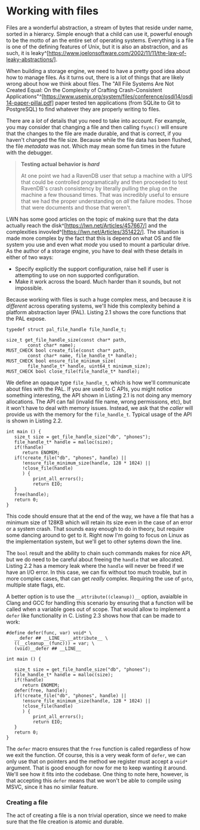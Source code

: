 
# Working with files

Files are a wonderful abstraction, a stream of bytes that reside under name, sorted in a hierarcy. Simple enough that a child can use it, powerful enough to be
the motto of an the entire set of operating systems. Everything is a file is one of the defining features of Unix, but it is also an abstraction, and as such, 
it is leaky^[https://www.joelonsoftware.com/2002/11/11/the-law-of-leaky-abstractions/].

When building a storage engine, we need to have a pretty good idea about how to manage files. As it turns out, there is a lot of things that are likely wrong 
about how we think about files. The "All File Systems Are Not Created Equal: On the Complexity of Crafting Crash-Consistent 
Applications"^[https://www.usenix.org/system/files/conference/osdi14/osdi14-paper-pillai.pdf] paper tested ten applications (from SQLite to Git to PostgreSQL)
to find whatever they are properly writing to files. 

There are a _lot_ of details that you need to take into account. For example, you may consider that changing a file and then calling `fsync()` will ensure that
the changes to the file are made durable, and that is correct, if you haven't changed the file size. Because while the file data has been flushed, the file 
_metadata_ was not. Which may mean some fun times in the future with the debugger.

> **Testing actual behavior is _hard_**
>
> At one point we had a RavenDB user that setup a machine with a UPS that could be controlled programatically and then proceeded to test RavenDB's 
> crash consistency by literally pulling the plug on the machine a few thousand times. That was incredibly useful to ensure that we had the proper 
> understanding on _all_ the failure modes. Those that were documents and those that weren't. 

LWN has some good articles on the topic of making sure that the data actually reach the disk^[https://lwn.net/Articles/457667/] and the complexities 
invovled^[https://lwn.net/Articles/351422/]. The situation is made more complex by the fact that this is depend on what OS and file system you use and 
even what _mode_ you used to mount a particular drive. As the author of a storage engine, you have to deal with these details in either of two ways:

* Specify explicitly the support configuration, raise hell if user is attempting to use on non supported configuration.
* Make it work across the board. Much harder than it sounds, but not impossible.

Because working with files is such a huge complex mess, and because it is _different_ across operating systems, we'll hide this complexity behind a
platform abstraction layer (PAL). Listing 2.1 shows the core functions that the PAL expose.

```{caption="High level to mask platform difference when working with files" .c}
typedef struct pal_file_handle file_handle_t;

size_t get_file_handle_size(const char* path, 
		const char* name);
MUST_CHECK bool create_file(const char* path, 
		const char* name, file_handle_t* handle);
MUST_CHECK bool ensure_file_minimum_size(
		file_handle_t* handle, uint64_t minimum_size);
MUST_CHECK bool close_file(file_handle_t* handle);
```

We define an opaque type `file_handle_t`, which is how we'll communicate about files with the PAL. If you are used to C APIs, you might notice something
interesting, the API shown in Listing 2.1 is not doing any memory allocations. The API can fail (invalid file name, wrong permissions, etc), but it won't
have to deal with memory issues. Instead, we ask that the _caller_ will provide us with the memory for the `file_handle_t`. Typical usage of the API 
is shown in Listing 2.2.

```{caption="Using the PAL API to create a file and set its size, then close it"}
int main () {
   size_t size = get_file_handle_size("db", "phones");
   file_handle_t* handle = malloc(size);
   if(!handle)
      return ENOMEM;
   if(!create_file("db", "phones", handle) || 
   	  !ensure_file_minimum_size(handle, 128 * 1024) || 
   	  !close_file(handle)
   	  ) {
	      print_all_errors();
	      return EIO;
   }
   free(handle);
   return 0;
}
```

This code should ensure that at the end of the way, we have a file that has a minimum size of 128KB which will retain its size even in the case of an error or
a system crash. That sounds easy enough to do in theory, but require some dancing around to get to it. Right now I'm going to focus on Linux as the implementation
system, but we'll get to other sytems down the line. 

The `bool` result and the ability to chain such commands makes for nice API, but we do need to be careful about freeing the `handle` that we allocated. Listing 2.2 
has a memory leak where the `handle` will never be freed if we have an I/O error. In this case, we can fix without too much trouble, but in more complex cases, that
can get _really_ complex. Requiring the use of `goto`, multiple state flags, etc. 

A better option is to use the `__attribute((cleanup))__` option, avaialble in Clang and GCC for handling this scenario by ensuring that a function will be called when
a variable goes out of scope. That would allow to implement a `defer` like functionality in C. Listing 2.3 shows how that can be made to work:

```{caption="Using defer to avoid a memory leak"}
#define defer(func, var) void* \
   __defer ## __LINE__ __attribute__ \
   ((__cleanup__(func))) = var; \
   (void)__defer ## __LINE__ 

int main () {

   size_t size = get_file_handle_size("db", "phones");
   file_handle_t* handle = malloc(size);
   if(!handle)
      return ENOMEM;
   defer(free, handle);
   if(!create_file("db", "phones", handle) || 
   	  !ensure_file_minimum_size(handle, 128 * 1024) || 
   	  !close_file(handle)
   	  ) {
	      print_all_errors();
	      return EIO;
   }
   return 0;
}
```

The `defer` macro ensures that the `free` function is called regardless of how we exit the function. Of course, this is a very weak form of `defer`, we can only use 
that on pointers and the method we register must accept a `void*` argument. That is good enough for now for me to keep wanting it around. We'll see how it fits into
the codebase. One thing to note here, however, is that accepting this `defer` means that we won't be able to compile using MSVC, since it has no similar feature. 

### Creating a file

The act of creating a file is a non trivial operation, since we need to make sure that the file creation is atomic and durable. 